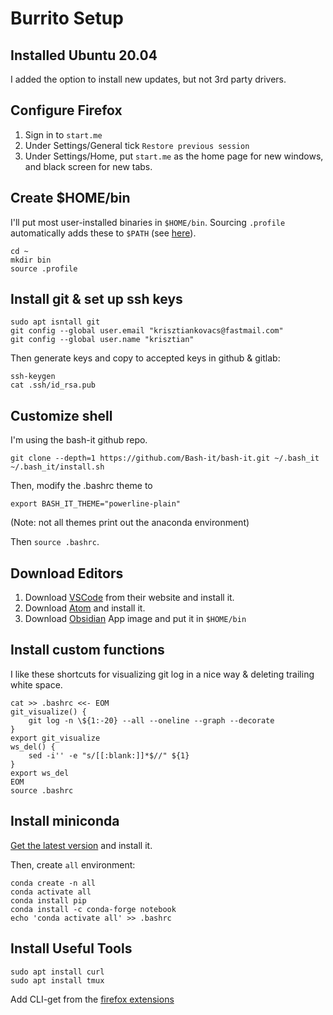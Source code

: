 # Burrito Setup

## Installed Ubuntu 20.04

I added the option to install new updates, but not 3rd party drivers.

## Configure Firefox

1. Sign in to `start.me`
1. Under Settings/General tick `Restore previous session`
1. Under Settings/Home, put `start.me` as the home page for new windows, and black screen for new tabs.

## Create $HOME/bin

I'll put most user-installed binaries in `$HOME/bin`. Sourcing `.profile` automatically adds these to `$PATH` (see [here](https://askubuntu.com/questions/402353/how-to-add-home-username-bin-to-path)).

```
cd ~
mkdir bin
source .profile
```


## Install git & set up ssh keys

```
sudo apt isntall git
git config --global user.email "krisztiankovacs@fastmail.com"
git config --global user.name "krisztian"
```

Then generate keys and copy to accepted keys in github & gitlab:

```
ssh-keygen
cat .ssh/id_rsa.pub
```

## Customize shell

I'm using the bash-it github repo.

```
git clone --depth=1 https://github.com/Bash-it/bash-it.git ~/.bash_it
~/.bash_it/install.sh
```
Then, modify the .bashrc theme to
```
export BASH_IT_THEME="powerline-plain"
```
(Note: not all themes print out the anaconda environment)

Then `source .bashrc`.

## Download Editors

1. Download [VSCode](https://code.visualstudio.com/) from their website and install it.
1. Download [Atom](https://atom.io/download/deb) and install it.
1. Download [Obsidian](https://obsidian.md/) App image and put it in `$HOME/bin`

## Install custom functions

I like these shortcuts for visualizing git log in a nice way & deleting trailing white space.
```
cat >> .bashrc <<- EOM
git_visualize() {
    git log -n \${1:-20} --all --oneline --graph --decorate
}
export git_visualize
ws_del() {
    sed -i'' -e "s/[[:blank:]]*$//" ${1}
}
export ws_del
EOM
source .bashrc
```

## Install miniconda

[Get the latest version](https://docs.conda.io/en/latest/miniconda.html) and install it.

Then, create `all` environment:

```
conda create -n all
conda activate all
conda install pip
conda install -c conda-forge notebook
echo 'conda activate all' >> .bashrc
```

## Install Useful Tools

```
sudo apt install curl
sudo apt install tmux
```

Add CLI-get from the [firefox extensions](https://addons.mozilla.org/en-GB/firefox/addon/cliget/)